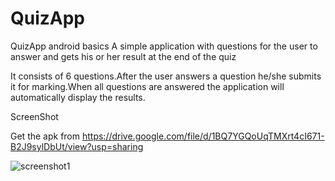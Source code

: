 # QuizApp
QuizApp android basics
A simple application with questions for the user to answer and gets his or her result at the end of the quiz

It consists of 6 questions.After the user answers a question he/she submits it for marking.When all questions are answered the application will automatically display the results.


ScreenShot

Get the apk from https://drive.google.com/file/d/1BQ7YGQoUqTMXrt4cI671-B2J9sylDbUt/view?usp=sharing

![screenshot1](https://user-images.githubusercontent.com/31437805/42032895-b79105b4-7ae3-11e8-9910-eed24a505b4f.png)
